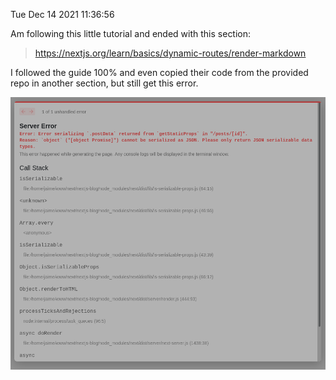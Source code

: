 Tue Dec 14 2021 11:36:56

Am following this little tutorial and ended with this section:

> https://nextjs.org/learn/basics/dynamic-routes/render-markdown

I followed the guide 100% and even copied their code from the provided repo in another section, but still get this error.

![error](./public/images/error.png)
